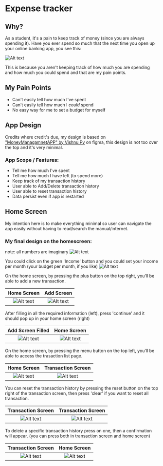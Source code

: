 # Expense tracker

## Why?
As a student, it's a pain to keep track of money (since you are always spending it). Have you ever spend so much that the next time you open up your online banking app, you see this:

![Alt text](assets/readme/IMG_7598.png "My Balance")

This is because you aren't keeping track of how much you are spending and how much you could spend and that are my pain points.

## My Pain Points
- Can't easily tell how much I've spent
- Can't easily tell how much I *could* spend
- No easy way for me to set a budget for myself

## App Design
Credits where credit's due, my design is based on ["MoneyManagamnetAPP" by Vishnu Pv](https://www.figma.com/community/file/1139434359785151402) on figma, this design is not too over the top and it's very minimal.
### App Scope / Features:
- Tell me how much I've spent
- Tell me how much I have left (to spend more)
- Keep track of my transaction history
- User able to Add/Delete transaction history
- User able to reset transaction history
- Data persist even if app is restarted

## Home Screen
My intention here is to make everything minimal so user can navigate the app easily without having to read/search the manual/internet.

### My final design on the homescreen:
note: all numbers are imaginary
![Alt text](assets/readme/homescreen.png "HomeScreen")

You could click on the green 'Income' button and you could set your income per month (your budget per month, if you like)
![Alt text](assets/readme/setincome.png "SetIncomeScreen")

On the home screen, by pressing the plus button on the top right, you'll be able to add a new transaction.

Home Screen             |  Add Screen
:-------------------------:|:-------------------------:
![Alt text](assets/readme/homescreenarrow.png "HomeScreen")  |  ![Alt text](assets/readme/addtransaction.png "AddScreen")

After filling in all the required information (left), press 'continue' and it should pop up in your home screen (right)

Add Screen Filled            |  Home Screen
:-------------------------:|:-------------------------:
![Alt text](assets/readme/addfilled.png "AddScreenFilled")  |  ![Alt text](assets/readme/added.png "HomeScreen")

On the home screen, by pressing the menu button on the top left, you'll be able to access the trasaction list page.

Home Screen            |  Transaction Screen
:-------------------------:|:-------------------------:
![Alt text](assets/readme/homescreenarrowleft.png "AddScreenFilled")  |  ![Alt text](assets/readme/transactionlist.png "HomeScreen")

You can reset the transaction history by pressing the reset button on the top right of the transaction screen, then press 'clear' if you want to reset all transaction.

Transaction Screen            |  Transaction Screen
:-------------------------:|:-------------------------:
![Alt text](assets/readme/transactionarrow.png "AddScreenFilled")  |  ![Alt text](assets/readme/transactionreset.png "HomeScreen")

To delete a specific transaction history press on one, then a confirmation will appear. (you can press both in transaction screen and home screen)

Transaction Screen            |  Home Screen
:-------------------------:|:-------------------------:
![Alt text](assets/readme/transactiondelete.png "AddScreenFilled")  |  ![Alt text](assets/readme/homedelete.png "HomeScreen")

